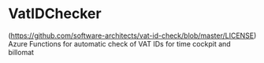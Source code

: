 # VatIDChecker
(https://github.com/software-architects/vat-id-check/blob/master/LICENSE)
Azure Functions for automatic check of VAT IDs for time cockpit and billomat
